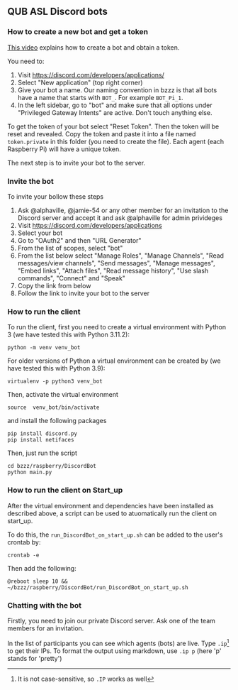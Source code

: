## QUB ASL Discord bots

### How to create a new bot and get a token

[This video](https://discord.is-serious.business/6fd481.mp4) explains how to create a bot and obtain a token. 

You need to:

1. Visit https://discord.com/developers/applications/
2. Select "New application" (top right corner)
3. Give your bot a name. Our naming convention in bzzz is that all bots have a name that starts with `BOT_`. For example `BOT_Pi_1`.
4. In the left sidebar, go to "bot" and make sure that all options under "Privileged Gateway Intents" are active.  Don't touch anything else.

To get the token of your bot select "Reset Token". Then the token will be reset and revealed. Copy the token and paste it into a file named `token.private` in this folder (you need to create the file). Each agent (each Raspberry Pi) will have a unique token.


The next step is to invite your bot to the server.

### Invite the bot

To invite your bollow these steps

1. Ask @alphaville, @jamie-54 or any other member for an invitation to the Discord server and accept it and ask @alphaville for admin privideges 
2. Visit https://discord.com/developers/applications
3. Select your bot
4. Go to "OAuth2" and then "URL Generator"
5. From the list of scopes, select "bot"
6. From the list below select "Manage Roles", "Manage Channels", "Read messages/view channels", "Send messages", "Manage messages", "Embed links", "Attach files", "Read message history", "Use slash commands", "Connect" and "Speak"
7. Copy the link from below
8. Follow the link to invite your bot to the server


### How to run the client

To run the client, first you need to create a virtual environment with Python 3 (we have tested this with Python 3.11.2):

```
python -m venv venv_bot
```

For older versions of Python a virtual environment can be created by (we have tested this with Python 3.9):

```
virtualenv -p python3 venv_bot
```

Then, activate the virtual environment

```
source  venv_bot/bin/activate
```

and install the following packages

```
pip install discord.py
pip install netifaces
```

Then, just run the script

```
cd bzzz/raspberry/DiscordBot
python main.py
```


### How to run the client on Start_up

After the virtual environment and dependencies have been installed as described above, a script can be used to atuomatically run the client on start_up.

To do this, the `run_DiscordBot_on_start_up.sh` can be added to the user's crontab by:

```
crontab -e
```
Then add the following:

```
@reboot sleep 10 && ~/bzzz/raspberry/DiscordBot/run_DiscordBot_on_start_up.sh
```


### Chatting with the bot

Firstly, you need to join our private Discord server. Ask one of the team members for an invitation.

In the list of participants you can see which agents (bots) are live. Type `.ip`[^1] to get their IPs. To format the output using markdown, use `.ip p` (here 'p' stands for 'pretty')

[^1]: It is not case-sensitive, so `.IP` works as well
